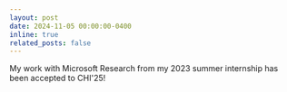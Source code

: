 ```yaml
---
layout: post
date: 2024-11-05 00:00:00-0400
inline: true
related_posts: false
---
```


My work with Microsoft Research from my 2023 summer internship has been accepted to CHI'25!

<!-- <a href="TODO">Exploring Reduced Feature Sets for American Sign Language Dictionaries</a> -->